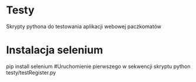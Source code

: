 # Testy
Skrypty pythona do testowania aplikacji webowej paczkomatów
# Instalacja selenium
pip install selenium
#Uruchomienie pierwszego w sekwencji skryptu
python testy/testRegister.py

